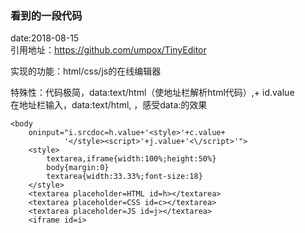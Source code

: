 ### 看到的一段代码  
date:2018-08-15  
引用地址：https://github.com/umpox/TinyEditor   

实现的功能：html/css/js的在线编辑器  

特殊性：代码极简，data:text/html（使地址栏解析html代码）,+ id.value   
在地址栏输入，data:text/html,<script>alert('hi');</script> ，感受data:的效果

```
<body 
    oninput="i.srcdoc=h.value+'<style>'+c.value+
            '</style><script>'+j.value+'<\/script>'">
    <style>
        textarea,iframe{width:100%;height:50%}
        body{margin:0}
        textarea{width:33.33%;font-size:18}
    </style>
    <textarea placeholder=HTML id=h></textarea>
    <textarea placeholder=CSS id=c></textarea>
    <textarea placeholder=JS id=j></textarea>
    <iframe id=i>
```
